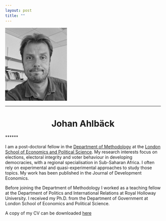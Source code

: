 ```yaml
---
layout: post
title: ""
---
```

![image](/assets/me.png)
******
<h1 style="text-align: center;">Johan Ahlb&auml;ck</h1>
******


I am a post-doctoral fellow in the [Department of Methodology](https://www.lse.ac.uk/methodology) at the [London School of Economics and Political Science](https://www.lse.ac.uk/). My research interests focus on elections, electoral integrity and voter behaviour in developing democracies, with a regional specialisation in Sub-Saharan Africa. I often rely on experimental and quasi-experimental approaches to study those topics. My work has been published in the Journal of Development Economics.

Before joining the Department of Methodology I worked as a teaching fellow at the Department of Politics and International Relations at Royal Holloway University. I received my Ph.D. from the Department of Government at London School of Economics and Political Science.

A copy of my CV can be downloaded [here](./ahlback_cv.pdf)
